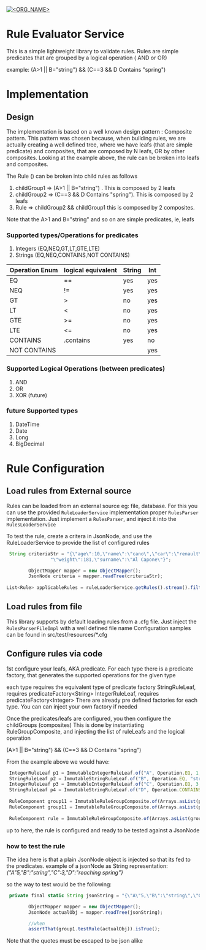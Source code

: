 
[![<ORG_NAME>](https://circleci.com/gh/dfpaulino/ruleEvaluatorService/tree/master.svg?style=svg)](https://github.com/dfpaulino/ruleEvaluatorService/tree/master)

# Rule Evaluator Service
This is a simple lightweight library to validate rules.
Rules are simple predicates that are grouped by a logical operation ( AND or OR)


example:
(A>1 || B="string") && (C==3 && D Contains "spring")


# Implementation

## Design
The implementation is based on a well known design pattern : Composite pattern.
This pattern was chosen because, when building rules, we are actually creating a well defined tree,
where we have leafs (that are simple predicate) and composites, that are composed by N leafs, OR by other composites.
Looking at the example above, the rule can be broken into leafs and composites.

The Rule () can be broken into child rules as follows
1. childGroup1 => (A>1 || B="string") . This is composed by 2 leafs 
1. childGroup2 => (C==3 && D Contains "spring"). This is composed by 2 leafs
1. Rule => childGroup2 && childGroup1  this is composed by 2 composites.

Note that the A>1 and B="string" and so on are simple predicates, ie, leafs

### Supported types/Operations for predicates
1. Integers (EQ,NEQ,GT,LT,GTE,LTE)
1. Strings (EQ,NEQ,CONTAINS,NOT CONTAINS)

Operation Enum|logical equivalent |String|Int
--------------|-------------------|------|---
EQ | ==|yes | yes
NEQ | != |yes | yes
GT | > |no | yes
LT | < |no | yes
GTE | >= |no | yes
LTE | <= |no | yes
CONTAINS |.contains |yes | no
NOT CONTAINS|||yes | no


### Supported Logical Operations (between predicates)
1. AND
1. OR
1. XOR (future)

### future Supported types
1. DateTime 
1. Date
1. Long
1. BigDecimal

# Rule Configuration

## Load rules from External source
Rules can be loaded from an external source eg: file, database.
For this you can use the provided `RuleLoaderService` implementation proper
`RulesParser` implementation.
Just implement a `RulesParser`, and inject it into the `RulesLoaderService`

To test the rule, create a critera in JsonNode, and use the RuleLoaderService 
to provide the list of configured rules
``` javascript
 String criteriaStr = "{\"age\":10,\"name\":\"cano\",\"car\":\"renault\",\"address\":\"Spain\"," +
                "\"weight\":181,\"surname\":\"Al Capone\"}";

        ObjectMapper mapper = new ObjectMapper();
        JsonNode criteria = mapper.readTree(criteriaStr);
        
List<Rule> applicableRules = ruleLoaderService.getRules().stream().filter(rule -> rule.test(criteria)).collect(Collectors.toList());
```

## Load rules from file
This library supports by default loading rules from a .cfg file.
Just inject the `RulesParserFileImpl` with a well defined file name
Configuration samples can be found in src/test/resources/*.cfg

##


## Configure rules via code
1st configure your leafs, AKA predicate.
For each type there is a predicate factory, that generates the supported operations for the given type

each type requires the equivalent type of predicate factory
StringRuleLeaf, requires predicateFactory\<String\>
IntegerRuleLeaf, requires predicateFactory\<Integer\>
There are already pre defined factories for each type. You can can inject your own factory if needed

Once the predicates/leafs are configured, you then configure the childGroups (composites)
This is done by instantiating RuleGroupComposite, and injecting the list of ruleLeafs and  the logical operation

(A>1 || B="string") && (C==3 && D Contains "spring")

From the example above we would have:
```javascript
 IntegerRuleLeaf p1 = ImmutableIntegerRuleLeaf.of("A", Operation.EQ, 1, predicateGeneratorForInt)
 StringRuleLeaf p2 = ImmutableStringRuleLeaf.of("B", Operation.EQ, "string", predicateGeneratorForStr)
 IntegerRuleLeaf p3 = ImmutableIntegerRuleLeaf.of("C", Operation.EQ, 3, predicateGeneratorForInt)
 StringRuleLeaf p4 = ImmutableStringRuleLeaf.of("D", Operation.CONTAINS, "spring", predicateGeneratorForStr)
 
 RuleComponent group11 = ImmutableRuleGroupComposite.of(Arrays.asList(p1,p2), LogicalOperation.OR);
 RuleComponent group11 = ImmutableRuleGroupComposite.of(Arrays.asList(p3,p4), LogicalOperation.AND);
 
 RuleComponent rule = ImmutableRuleGroupComposite.of(Arrays.asList(group11,group12), LogicalOperation.AND);

``` 

up to here, the rule is configured and ready to be tested against a JsonNode

### how to test the rule

The idea here is that a plain JsonNode object is injected so that its fed to the predicates.
example of a jsonNode as String representation:
*{"A"5,"B":"string","C":3,"D":"reaching spring"}* 

so the way to test would be the following:

```javascript
 private final static String jsonString = "{\"A\"5,\"B\":\"string\",\"C\":3,\"D\":\"reaching spring\"}";

        ObjectMapper mapper = new ObjectMapper();
        JsonNode actualObj = mapper.readTree(jsonString);

        //when
        assertThat(group1.testRule(actualObj)).isTrue();
```
Note that the quotes must be escaped to be json alike